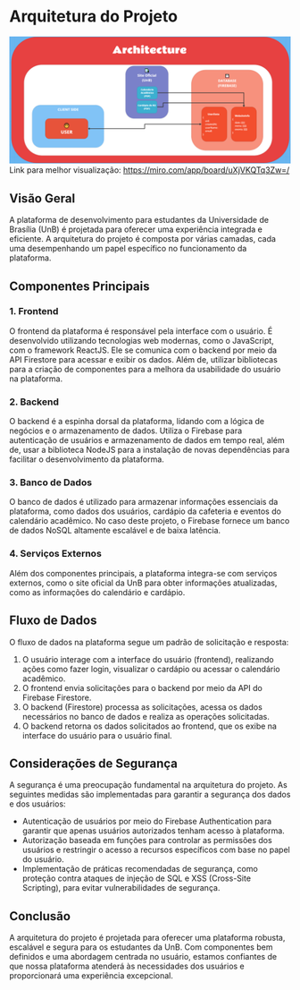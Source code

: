 # Arquitetura do Projeto

![Architecture](./assets/architecture.png)
Link para melhor visualização: https://miro.com/app/board/uXjVKQTq3Zw=/

## Visão Geral

A plataforma de desenvolvimento para estudantes da Universidade de Brasília (UnB) é projetada para oferecer uma experiência integrada e eficiente. A arquitetura do projeto é composta por várias camadas, cada uma desempenhando um papel específico no funcionamento da plataforma.

## Componentes Principais

### 1. Frontend

O frontend da plataforma é responsável pela interface com o usuário. É desenvolvido utilizando tecnologias web modernas, como o JavaScript, com o framework ReactJS. Ele se comunica com o backend por meio da API Firestore para acessar e exibir os dados. Além de, utilizar bibliotecas para a criação de componentes para a melhora da usabilidade do usuário na plataforma.

### 2. Backend

O backend é a espinha dorsal da plataforma, lidando com a lógica de negócios e o armazenamento de dados. Utiliza o Firebase para autenticação de usuários e armazenamento de dados em tempo real, além de, usar a biblioteca NodeJS para a instalação de novas dependências para facilitar o desenvolvimento da plataforma.

### 3. Banco de Dados

O banco de dados é utilizado para armazenar informações essenciais da plataforma, como dados dos usuários, cardápio da cafeteria e eventos do calendário acadêmico. No caso deste projeto, o Firebase fornece um banco de dados NoSQL altamente escalável e de baixa latência.

### 4. Serviços Externos

Além dos componentes principais, a plataforma integra-se com serviços externos, como o site oficial da UnB para obter informações atualizadas, como as informações do calendário e cardápio.

## Fluxo de Dados

O fluxo de dados na plataforma segue um padrão de solicitação e resposta:

1. O usuário interage com a interface do usuário (frontend), realizando ações como fazer login, visualizar o cardápio ou acessar o calendário acadêmico.
2. O frontend envia solicitações para o backend por meio da API do Firebase Firestore.
3. O backend (Firestore) processa as solicitações, acessa os dados necessários no banco de dados e realiza as operações solicitadas.
4. O backend retorna os dados solicitados ao frontend, que os exibe na interface do usuário para o usuário final.

## Considerações de Segurança

A segurança é uma preocupação fundamental na arquitetura do projeto. As seguintes medidas são implementadas para garantir a segurança dos dados e dos usuários:

- Autenticação de usuários por meio do Firebase Authentication para garantir que apenas usuários autorizados tenham acesso à plataforma.
- Autorização baseada em funções para controlar as permissões dos usuários e restringir o acesso a recursos específicos com base no papel do usuário.
- Implementação de práticas recomendadas de segurança, como proteção contra ataques de injeção de SQL e XSS (Cross-Site Scripting), para evitar vulnerabilidades de segurança.

## Conclusão

A arquitetura do projeto é projetada para oferecer uma plataforma robusta, escalável e segura para os estudantes da UnB. Com componentes bem definidos e uma abordagem centrada no usuário, estamos confiantes de que nossa plataforma atenderá às necessidades dos usuários e proporcionará uma experiência excepcional.
